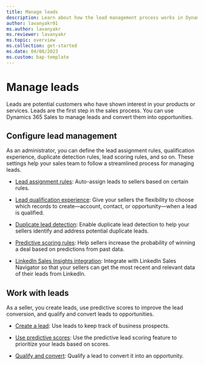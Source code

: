 ```yaml
---
title: Manage leads
description: Learn about how the lead management process works in Dynamics 365 Sales. 
author: lavanyakr01
ms.author: lavanyakr
ms.reviewer: lavanyakr 
ms.topic: overview
ms.collection: get-started 
ms.date: 04/08/2023
ms.custom: bap-template 
---
```


# Manage leads

Leads are potential customers who have shown interest in your products or services. Leads are the first step in the sales process. You can use Dynamics 365 Sales to manage leads and convert them into opportunities.

## Configure lead management

As an administrator, you can define the lead assignment rules, qualification experience, duplicate detection rules, lead scoring rules, and so on. These settings help your sales team to follow a streamlined process for managing leads.

- [Lead assignment rules](understand-lead-distributions-assignment-rules.md): Auto-assign leads to sellers based on certain rules. 

- [Lead qualification experience](define-lead-qualification-experience.md): Give your sellers the flexibility to choose which records to create—account, contact, or opportunity—when a lead is qualified.  

- [Duplicate lead detection](enable-duplicate-lead-detection.md): Enable duplicate lead detection to help your sellers identify and address potential duplicate leads.  
- [Predictive scoring rules](configure-predictive-lead-scoring.md): Help sellers increase the probability of winning a deal based on predictions from past data.
- [LinkedIn Sales Insights integration](/dynamics365/linkedin/integrate-sales-navigator): Integrate with LinkedIn Sales Navigator so that your sellers can get the most recent and relevant data of their leads from LinkedIn.

## Work with leads

As a seller, you create leads, use predictive scores to improve the lead conversion, and qualify and convert leads to opportunities.

- [Create a lead](create-edit-lead-sales.md): Use leads to keep track of business prospects.
  
- [Use predictive scores](work-predictive-lead-scoring.md): Use the predictive lead scoring feature to prioritize your leads based on scores.
- [Qualify and convert](qualify-lead-convert-opportunity-sales.md): Qualify a lead to convert it into an opportunity. 